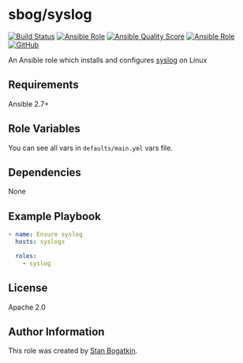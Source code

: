 # sbog/syslog

[![Build Status](https://travis-ci.com/sorrowless/ansible_syslog.svg?branch=master)](https://travis-ci.com/sorrowless/ansible_syslog)
[![Ansible Role](https://img.shields.io/ansible/role/51987)](https://galaxy.ansible.com/sorrowless/syslog)
[![Ansible Quality Score](https://img.shields.io/ansible/quality/51987)](https://galaxy.ansible.com/sorrowless/syslog)
[![Ansible Role](https://img.shields.io/ansible/role/d/51987)](https://galaxy.ansible.com/sorrowless/syslog)
[![GitHub](https://img.shields.io/github/license/sorrowless/ansible_syslog)](https://github.com/sorrowless/ansible_syslog/blob/master/LICENSE)

An Ansible role which installs and configures [syslog](https://www.syslog-ng.com) on Linux

## Requirements

Ansible 2.7+

## Role Variables

You can see all vars in `defaults/main.yml` vars file.

## Dependencies

None

## Example Playbook

```yaml
- name: Ensure syslog
  hosts: syslogs

  roles:
    - syslog
```

## License

Apache 2.0

## Author Information

This role was created by [Stan Bogatkin](https://sbog.ru).

